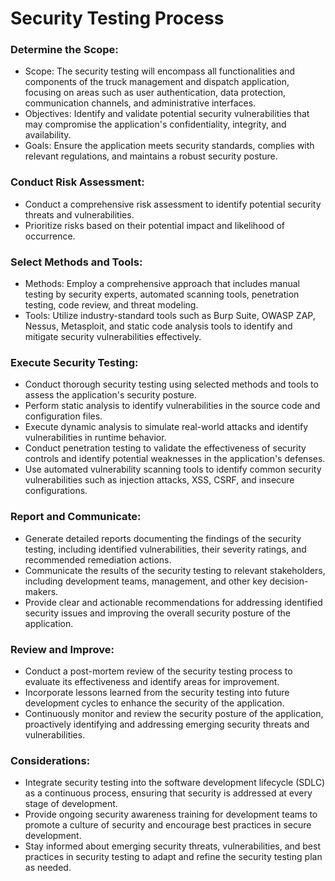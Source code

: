 # Security Testing Process

### Determine the Scope:

- Scope: The security testing will encompass all functionalities and components of the truck management and dispatch application, focusing on areas such as user authentication, data protection, communication channels, and administrative interfaces.
- Objectives: Identify and validate potential security vulnerabilities that may compromise the application's confidentiality, integrity, and availability.
- Goals: Ensure the application meets security standards, complies with relevant regulations, and maintains a robust security posture.

### Conduct Risk Assessment:

- Conduct a comprehensive risk assessment to identify potential security threats and vulnerabilities.
- Prioritize risks based on their potential impact and likelihood of occurrence.

### Select Methods and Tools:

- Methods: Employ a comprehensive approach that includes manual testing by security experts, automated scanning tools, penetration testing, code review, and threat modeling.
- Tools: Utilize industry-standard tools such as Burp Suite, OWASP ZAP, Nessus, Metasploit, and static code analysis tools to identify and mitigate security vulnerabilities effectively.

### Execute Security Testing:

- Conduct thorough security testing using selected methods and tools to assess the application's security posture.
- Perform static analysis to identify vulnerabilities in the source code and configuration files.
- Execute dynamic analysis to simulate real-world attacks and identify vulnerabilities in runtime behavior.
- Conduct penetration testing to validate the effectiveness of security controls and identify potential weaknesses in the application's defenses.
- Use automated vulnerability scanning tools to identify common security vulnerabilities such as injection attacks, XSS, CSRF, and insecure configurations.

### Report and Communicate:

- Generate detailed reports documenting the findings of the security testing, including identified vulnerabilities, their severity ratings, and recommended remediation actions.
- Communicate the results of the security testing to relevant stakeholders, including development teams, management, and other key decision-makers.
- Provide clear and actionable recommendations for addressing identified security issues and improving the overall security posture of the application.

### Review and Improve:

- Conduct a post-mortem review of the security testing process to evaluate its effectiveness and identify areas for improvement.
- Incorporate lessons learned from the security testing into future development cycles to enhance the security of the application.
- Continuously monitor and review the security posture of the application, proactively identifying and addressing emerging security threats and vulnerabilities.

### Considerations:

- Integrate security testing into the software development lifecycle (SDLC) as a continuous process, ensuring that security is addressed at every stage of development.
- Provide ongoing security awareness training for development teams to promote a culture of security and encourage best practices in secure development.
- Stay informed about emerging security threats, vulnerabilities, and best practices in security testing to adapt and refine the security testing plan as needed.